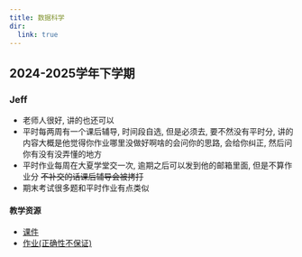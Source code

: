 ```yaml
---
title: 数据科学
dir:
  link: true
---
```


## 2024-2025学年下学期

### Jeff

- 老师人很好, 讲的也还可以
- 平时每两周有一个课后辅导, 时间段自选, 但是必须去, 要不然没有平时分, 讲的内容大概是他觉得你作业哪里没做好啊啥的会问你的思路, 会给你纠正, 然后问你有没有没弄懂的地方
- 平时作业每周在大夏学堂交一次, 逾期之后可以发到他的邮箱里面, 但是不算作业分 <del>不补交的话课后辅导会被拷打</del>
- 期末考试很多题和平时作业有点类似

#### 教学资源

- [课件](https://drive.vanillaaaa.org/SharedCourses/软件工程学院/数据科学/2024-2025学年下学期/Jeff/课件)
- [作业(正确性不保证)](https://drive.vanillaaaa.org/SharedCourses/软件工程学院/数据科学/2024-2025学年下学期/Jeff/作业)

